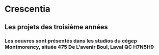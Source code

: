 <h1>Crescentia</h1>

<h2>Les projets des troisième années</h2>

<h3>Les oeuvres sont présentés dans les studios du cégep Montmorency, située 475 De L'avenir Boul, Laval QC H7N5H9</h3>
